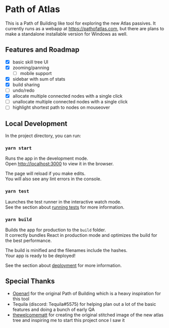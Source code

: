 # Path of Atlas

This is a Path of Building like tool for exploring the new Atlas passives. It currently runs as a webapp at https://pathofatlas.com, but there are plans to make a standalone installable version for Windows as well.

## Features and Roadmap

- [x] basic skill tree UI
- [x] zooming/panning
  - [ ] mobile support
- [x] sidebar with sum of stats
- [x] build sharing
- [ ] undo/redo
- [x] allocate multiple connected nodes with a single click
- [ ] unallocate multiple connected nodes with a single click
- [ ] highlight shortest path to nodes on mouseover

## Local Development

In the project directory, you can run:

### `yarn start`

Runs the app in the development mode.\
Open [http://localhost:3000](http://localhost:3000) to view it in the browser.

The page will reload if you make edits.\
You will also see any lint errors in the console.

### `yarn test`

Launches the test runner in the interactive watch mode.\
See the section about [running tests](https://facebook.github.io/create-react-app/docs/running-tests) for more information.

### `yarn build`

Builds the app for production to the `build` folder.\
It correctly bundles React in production mode and optimizes the build for the best performance.

The build is minified and the filenames include the hashes.\
Your app is ready to be deployed!

See the section about [deployment](https://facebook.github.io/create-react-app/docs/deployment) for more information.

## Special Thanks

- [Openarl](https://github.com/Openarl) for the original Path of Building which is a heavy inspiration for this tool
- Tequila (discord: Tequila#5575) for helping plan out a lot of the basic features and doing a bunch of early QA
- [thewelcomematt](https://old.reddit.com/user/thewelcomematt) for creating the original stitched image of the new atlas tree and inspiring me to start this project once I saw it
